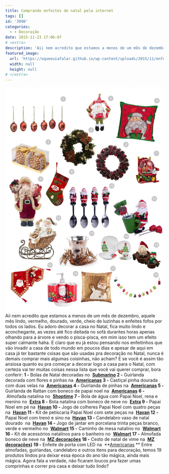 ```yaml
---
title: Comprando enfeites de natal pela internet
tags: []
id: '3090'
categories:
  - - Decoração
date: 2015-11-23 17:06:07
# <extra>
description: 'Aii nem acredito que estamos a menos de um mês de dezembro, aquele mês lindo, vermelho, dourado, verde, cheio de luzinhas e enfeites fofos por todos os lados. Eu adoro decorar a casa no Natal, fica muito lindo e aconchegante, as vezes até fico deitada no sofá durantes horas apenas olhando para a árvore e vendo o pisca-pisca, em mim isso tem um efeito super calmante haha. E claro que eu já estou pensando nos enfeitinhos que vão invadir a casa de todo mundo em poucos dias e apesar de aqui em casa já ter bastante coisas que são usadas pra decoração no Natal, nunca é demais comprar mais algumas coisinhas, não acham? E se você é assim tão ansiosa quanto eu pra começar a decorar logo a casa para o Natal, com certeza vai ter muitas coisas nessa lista &hellip;'
featured_image: 
  url: 'https://oqueeuiafalar.github.io/wp-content/uploads/2015/11/enfeites-natalinos-comprar-724x1024.jpg'
  width: null
  height: null
# </extra>
---
```


[![comprando itens de natal pela internet](/wp-content/uploads/2015/11/enfeites-natalinos-comprar-724x1024.jpg)](/wp-content/uploads/2015/11/enfeites-natalinos-comprar.jpg) Aii nem acredito que estamos a menos de um mês de dezembro, aquele mês lindo, vermelho, dourado, verde, cheio de luzinhas e enfeites fofos por todos os lados. Eu adoro decorar a casa no Natal, fica muito lindo e aconchegante, as vezes até fico deitada no sofá durantes horas apenas olhando para a árvore e vendo o pisca-pisca, em mim isso tem um efeito super calmante haha. E claro que eu já estou pensando nos enfeitinhos que vão invadir a casa de todo mundo em poucos dias e apesar de aqui em casa já ter bastante coisas que são usadas pra decoração no Natal, nunca é demais comprar mais algumas coisinhas, não acham? E se você é assim tão ansiosa quanto eu pra começar a decorar logo a casa para o Natal, com certeza vai ter muitas coisas nessa lista que você vai querer comprar, bora conferir: **1 -** Bolas de Natal decoradas no  **[Submarino](http://www.submarino.com.br/produto/113989855/bolas-de-natal-decoradas-luxo-6cm-6-unidades-christmas-traditions) 2 -** Guirlanda decorada com flores e pinhas na  **[Americanas](http://www.americanas.com.br/produto/124243098/guirlanda-decorada-com-flores-e-pinhas-30cm-orb-christmas) 3 -** Castiçal pinha dourada com duas velas na  **[Americanas](http://www.americanas.com.br/produto/113932218/castical-pinha-dourada-com-vela-2-pecas-christmas-traditions??chave=dp_artigos_de_natal_vt_7) 4 -** Guirlanda de pinhas na  **[Americanas](http://www.americanas.com.br/produto/113999607/guirlanda-pinhas-40cm-christmas-traditions) 5 -** Guirlanda de Rattan com boneco de papai noel na  **[Americanas](http://www.americanas.com.br/produto/124069667/guirlanda-de-rattan-com-boneco-do-papai-noel-28cm-orb-christmas?chave=dp_guirlanda_geral_rec3&DCSext.recom=Neemu_Departamento_geral-1&nm_origem=rec_departamento_geral-1&nm_ranking_rec=3)** **6 -** Almofada natalina no  **[Shoptime](http://www.shoptime.com.br/produto/120218151/almofada-natalina-45cm-santini-christmas) 7 -** Bola de água com Papai Noel, rena e menino no  **[Extra](http://www.extra.com.br/natal/enfeitesedecoracaodenatal/enfeitesdenatal/Enfeite-de-Natal-Bola-com-Agua-Papai-Noel-Rena-e-Menino-Santini-Christmas-064-762421-3724920.html?recsource=busca-int&rectype=busca-153) 8 -** Bota natalina com boneco de neve no  **[Extra](http://www.extra.com.br/natal/enfeitesedecoracaodenatal/saiasebotas/Enfeite-Bota-Natalina-Papai-Noel-Mabruk-801662A-Vermelha-3724797.html?recsource=busca-int&rectype=busca-153) 9 -** Papai Noel em pé na  **[Havan](http://www.havan.com.br/papai-noel-em-pe-vermelho-30cm-havan/p) 10 -** Jogo de colheres Papai Noel com quatro peças na  **[Havan](http://www.havan.com.br/jogo-de-colheres-papai-noel-com-4-pecas-santini-065-600394/p) 11 -** Kit de petiscaria Papai Noel com sete peças na  **[Havan](http://www.havan.com.br/kit-de-petisqueira-papai-noel-com-7-pecas-santini-065-600381/p) 12 -** Papai Noel com trenó e sino na  **[Havan](http://www.havan.com.br/papai-noel-dourado-com-treno-e-sino-santini/p) 13 -** Candelabro vaso de natal dourado  na  **[Havan](http://www.havan.com.br/candelabro-vaso-de-natal-dourado-santine-046-065911/p) 14 -** Jogo de jantar em porcelana trinta peças branco, verde e vermelho no  **[Walmart](https://www.walmart.com.br/jogo-de-jantar-em-porcelana-santini-christmas-30-pecas-branco-vermelho-e-verde/moveis-e-decoracao/enfeites-de-natal/2814306/pr) 15 -** Caminho de mesa natalino no  **[Walmart](https://www.walmart.com.br/caminho-de-mesa-natalino-bordado-vermelho-34x163cm-santini-christmas/moveis-e-decoracao/enfeites-de-natal/2804158/pr) 16 -** Kit de acessórios natalinos para o banheiro no  **[Walmart](https://www.walmart.com.br/jogo-de-acessorios-natalinos-para-banheiro-papai-noel-vermelho-com-4-pecas-santini-christmas/moveis-e-decoracao/enfeites-de-natal/2810670/pr) 17 -** Almofada boneco de neve na  **[MZ decorações](http://www.mzdecoracoes.com.br/produto/Almofada-Boneco-de-Neve-Luz-35cm-70084) 18 -** Cesto de natal de vime na  **[MZ decorações](http://www.mzdecoracoes.com.br/produto/Conjunto-de-Cesto-de-Natal-Vime-Natural-65790 ))** **19 -** Enfeite de porta com LED na  **[Americanas](http://www.americanas.com.br/produto/114201097/enfeite-de-porta-com-led-luz-colorida-christmas-traditions?DCSext.recom=Neemu_Produto_viu-viu-2&nm_origem=rec_produto_viu-viu-2&nm_ranking_rec=1) ** Entre almofadas, guirlandas, candelabro e outros itens para decoração, temos 19 produtos lindos pra deixar essa época do ano tão mágica, ainda mais mágica. Agora fala a verdade, não ficaram loucos pra fazer umas comprinhas e correr pra casa e deixar tudo lindo?
